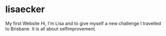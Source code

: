 # lisaecker
My first Website
Hi, 
I'm Lisa and to give myself a new challenge I travelled to Brisbane. It is all about selfimprovement.
